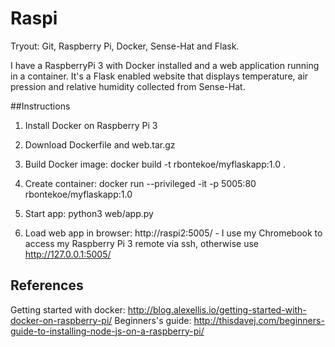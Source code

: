 # Raspi
Tryout: Git, Raspberry Pi, Docker, Sense-Hat and Flask.

I have a RaspberryPi 3 with Docker installed and a web application running in a container. It's a Flask enabled website that displays temperature, air pression and relative humidity collected from Sense-Hat.

##Instructions

1. Install Docker on Raspberry Pi 3

2. Download Dockerfile and web.tar.gz

3. Build Docker image: docker build -t rbontekoe/myflaskapp:1.0 .

4. Create container: docker run --privileged -it -p 5005:80 rbontekoe/myflaskapp:1.0

5. Start app: python3 web/app.py

6. Load web app in browser: http://raspi2:5005/ - I use my Chromebook to access my Raspberry Pi 3 remote via ssh, otherwise use http://127.0.0.1:5005/

## References
Getting started with docker: http://blog.alexellis.io/getting-started-with-docker-on-raspberry-pi/
Beginners's guide: http://thisdavej.com/beginners-guide-to-installing-node-js-on-a-raspberry-pi/
